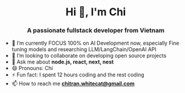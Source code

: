 <h1 align="center">Hi 👋, I'm Chi</h1>
<h3 align="center">A passionate fullstack developer from Vietnam</h3>

- 🌱 I’m currently FOCUS 100% on AI Development now, especially Fine tuning models and researching LLM/LangChain/OpenAI API
- 👯 I’m looking to collaborate on developing open source projects
- 💬 Ask me about **node.js, react, next, nest**
- 😄 Pronouns: Chi
- ⚡ Fun fact: I spent 12 hours coding and the rest coding
- 📫 How to reach me **chitran.whitecat@gmail.com**
